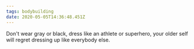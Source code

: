 ```yaml
---
tags: bodybuilding
date: 2020-05-05T14:36:48.451Z
---
```


Don't wear gray or black, dress like an athlete or superhero, your older self will regret dressing up like everybody else.